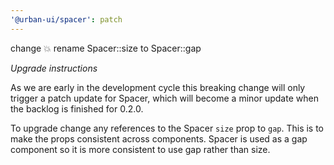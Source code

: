 ```yaml
---
'@urban-ui/spacer': patch
---
```


change :boom: rename Spacer::size to Spacer::gap

_Upgrade instructions_

As we are early in the development cycle this breaking change will only
trigger a patch update for Spacer, which will become a minor update when
the backlog is finished for 0.2.0.

To upgrade change any references to the Spacer `size` prop to `gap`.
This is to make the props consistent across components. Spacer is used
as a gap component so it is more consistent to use gap rather than size.
